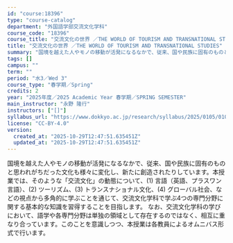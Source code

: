 ```yaml
---
id: "course:18396"
type: "course-catalog"
department: "外国語学部交流文化学科"
course_code: "18396"
course_title: "交流文化の世界 ／THE WORLD OF TOURISM AND TRANSNATIONAL STUDIES"
title: "交流文化の世界 ／THE WORLD OF TOURISM AND TRANSNATIONAL STUDIES"
summary: "国境を越えた人やモノの移動が活発になるなかで、従来、国や民族に固有のものと思われがちだった文化も様々に変化し、新たに創造されたりしています。本授業では、そのような「交流文化」の動態について、(1) 言語（英語、プラスワン言語）、(2) ツー…"
tags: []
campus: ""
term: ""
period: "水3／Wed 3"
course_type: "春学期／Spring"
credits: 2
year: "2025年度／2025 Academic Year 春学期／SPRING SEMESTER"
main_instructor: "永野 隆行"
instructors: ["[]"]
syllabus_url: "https://www.dokkyo.ac.jp/research/syllabus/2025/0105/0105_18396_ja_JP.html"
license: "CC-BY-4.0"
version:
  created_at: "2025-10-29T12:47:51.635451Z"
  updated_at: "2025-10-29T12:47:51.635451Z"
---
```

国境を越えた人やモノの移動が活発になるなかで、従来、国や民族に固有のものと思われがちだった文化も様々に変化し、新たに創造されたりしています。本授業では、そのような「交流文化」の動態について、(1) 言語（英語、プラスワン言語）、(2) ツーリズム、(3) トランスナショナル文化、(4) グローバル社会、などの視点から多角的に学ぶことを通じて、交流文化学科で学ぶ4つの専門分野に関する基本的な知識を習得することを目指します。 なお、交流文化学科の学びにおいて、語学や各専門分野は単独の領域として存在するのではなく、相互に重なり合っています。このことを意識しつつ、本授業は各教員によるオムニバス形式で行います。

